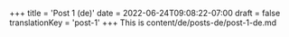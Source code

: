 +++
title = 'Post 1 (de)'
date = 2022-06-24T09:08:22-07:00
draft = false
translationKey = 'post-1'
+++
This is content/de/posts-de/post-1-de.md
